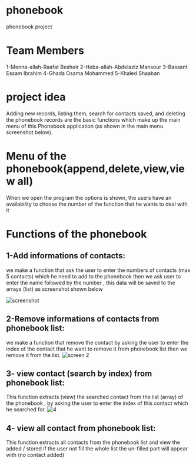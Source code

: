 # phonebook
phonebook project
# Team Members
1-Menna-allah-Raafat Besheir
2-Heba-allah-Abdelaziz Mansour
3-Bassant Essam Ibrahim
4-Ghada Osama Mohammed
5-Khaled Shaaban
# project idea
Adding new records, listing them, search for contacts saved, and deleting the phonebook records are the basic functions which make up the main menu of this Phonebook application (as shown in the main menu screenshot below).
# Menu of the phonebook(append,delete,view,view all)
When we open the program the options is shown, the users have an availability to choose the number of the function that he wants to deal with it 

# Functions of the phonebook
## 1-Add informations of contacts:
we make a function that ask the user to enter the numbers of contacts (max 5 contacts) which he need to add to the phonebook
then we ask user to enter the name followed by the number , this data will be saved to the arrays (list) as screenshot shown below

![screenshot](https://user-images.githubusercontent.com/53313249/104126770-1b519380-5367-11eb-99b3-c2a67cceb272.jpeg)

## 2-Remove informations of contacts from phonebook list:
we make a function that remove the contact by asking the user to enter the index of the contact that he want to remove it from phonebook list
then we remove it from the list.
![screen 2](https://user-images.githubusercontent.com/54389709/104128000-c9f8d280-536d-11eb-88bd-a7ac4aa9a086.jpeg)
## 3-  view contact (search by index) from phonebook list:
This function extracts (view) the searched contact from the list (array) of the phonebook  , by asking the user to enter the index of this contact which he searched for.
![4](https://user-images.githubusercontent.com/76940371/104126813-95f0c380-5313-11eb-8cc7-284f44884d07.png)
## 4-  view all contact from phonebook list:
 This function extracts all contacts  from the phonebook list and view the added / stored if the user not fill the whole list the un-filled part
 will appear with (no contact added)

